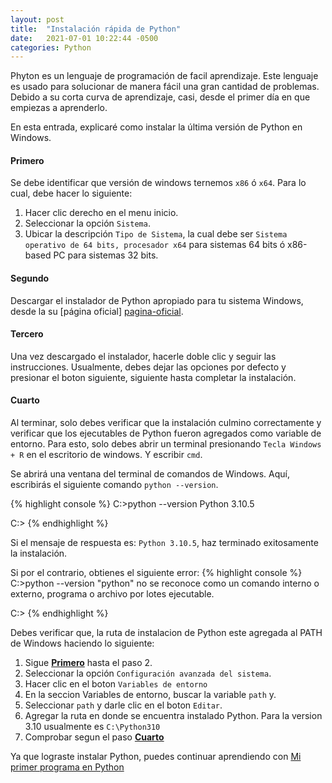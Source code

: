 ```yaml
---
layout: post
title:  "Instalación rápida de Python"
date:   2021-07-01 10:22:44 -0500
categories: Python
---
```


Phyton es un lenguaje de programación de facil aprendizaje.  Este lenguaje es usado para solucionar de manera fácil una gran cantidad de problemas.  Debido a su corta curva de aprendizaje, casi, desde el primer día en que empiezas a aprenderlo.

En esta entrada, explicaré como instalar la última versión de Python en Windows.

#### Primero ####
Se debe identificar que versión de windows ternemos `x86` ó `x64`. Para lo cual, debe hacer lo siguiente:
1. Hacer clic derecho en el menu inicio.
2. Seleccionar la opción `Sistema`.
3. Ubicar la descripción `Tipo de Sistema`, la cual debe ser `Sistema operativo de 64 bits, procesador x64` para sistemas 64 bits ó x86-based PC para sistemas 32 bits.

#### Segundo ####
Descargar el instalador de Python apropiado para tu sistema Windows, desde la su [página oficial] [pagina-oficial].

#### Tercero ####
Una vez descargado el instalador, hacerle doble clic y seguir las instrucciones.  Usualmente, debes dejar las opciones por defecto y presionar el boton siguiente, siguiente hasta completar la instalación.

#### Cuarto ####
Al terminar, solo debes verificar que la instalación culmino correctamente y verificar que los ejecutables de Python fueron agregados como variable de entorno.  Para esto, solo debes abrir un terminal presionando `Tecla Windows + R` en el escritorio de windows.  Y escribir `cmd`.

Se abrirá una ventana del terminal de comandos de Windows.  Aquí, escribirás el siguiente comando
`python --version`.  

{% highlight console %}
C:\>python --version
Python 3.10.5

C:\>
{% endhighlight %}

Si el mensaje de respuesta es: `Python 3.10.5`, haz terminado exitosamente la instalación.

Si por el contrario, obtienes el siguiente error:
{% highlight console %}
C:\>python --version
"python" no se reconoce como un comando interno o externo,
programa o archivo por lotes ejecutable.

C:\>
{% endhighlight %}

Debes verificar que, la ruta de instalacion de Python este agregada al PATH de Windows haciendo lo siguiente:
1. Sigue [**Primero**](#primero) hasta el paso 2.
2. Seleccionar la opción `Configuración avanzada del sistema`.
3. Hacer clic en el boton `Variables de entorno`
4. En la seccion Variables de entorno, buscar la variable `path` y.
5. Seleccionar `path` y darle clic en el boton `Editar`.
6. Agregar la ruta en donde se encuentra instalado Python. Para la version 3.10 usualmente es `C:\Python310`
7. Comprobar segun el paso [**Cuarto**](#cuarto)


Ya que lograste instalar Python, puedes continuar aprendiendo con [Mi primer programa en Python][next-post]


[pagina-oficial]: https://www.python.org/downloads/windows/
[next-post]: https://erossiano.github.io/python/2022/07/01/mi-primer-programa.html

